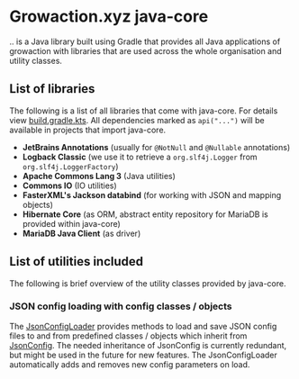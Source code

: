 # Growaction.xyz java-core
.. is a Java library built using Gradle that provides all Java applications of growaction with libraries that are used across the whole organisation and utility classes.

## List of libraries
The following is a list of all libraries that come with java-core. For details view [build.gradle.kts](build.gradle.kts). All dependencies marked as `api("...")` will be available in projects that import java-core.
- **JetBrains Annotations** (usually for `@NotNull` and `@Nullable` annotations)
- **Logback Classic** (we use it to retrieve a `org.slf4j.Logger` from `org.slf4j.LoggerFactory`)
- **Apache Commons Lang 3** (Java utilities)
- **Commons IO** (IO utilities)
- **FasterXML's Jackson databind** (for working with JSON and mapping objects)
- **Hibernate Core** (as ORM, abstract entity repository for MariaDB is provided within java-core)
- **MariaDB Java Client** (as driver)

## List of utilities included
The following is brief overview of the utility classes provided by java-core.

### JSON config loading with config classes / objects
The [JsonConfigLoader](src/main/java/xyz/growaction/javacore/config/JsonConfigLoader.java) provides methods to load and save JSON config files to and from predefined classes / objects which inherit from [JsonConfig](src/main/java/xyz/growaction/javacore/config/JsonConfig.java). The needed inheritance of JsonConfig is currently redundant, but might be used in the future for new features. The JsonConfigLoader automatically adds and removes new config parameters on load.
